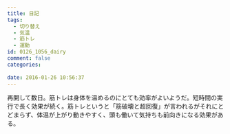 ```yaml
---
title: 日記
tags:
  - 切り替え
  - 気温
  - 筋トレ
  - 運動
id: 0126_1056_dairy
comment: false
categories:
   
date: 2016-01-26 10:56:37
---
```


再開して数日。筋トレは身体を温めるのにとても効率がよいようだ。短時間の実行で長く効果が続く。筋トレというと「筋破壊と超回復」が言われるがそれにとどまらず、体温が上がり動きやすく、頭も働いて気持ちも前向きになる効果がある。